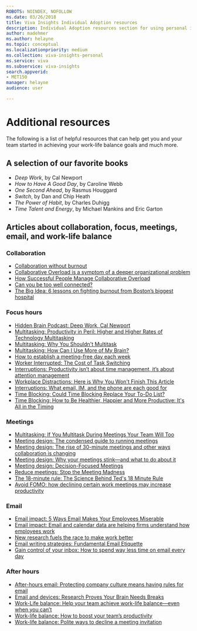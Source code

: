 ```yaml
---
ROBOTS: NOINDEX, NOFOLLOW
ms.date: 03/26/2018
title: Viva Insights Individual Adoption resources
description: Individual Adoption resources section for using personal insights with Microsoft Viva Insights
author: madehmer
ms.author: helayne
ms.topic: conceptual
ms.localizationpriority: medium 
ms.collection: viva-insights-personal 
ms.service: viva 
ms.subservice: viva-insights 
search.appverid: 
- MET150 
manager: helayne
audience: user

---
```


# Additional resources

The following is a list of helpful resources that can help get you and your team started in achieving your work-life balance goals and much more.

## A selection of our favorite books

* _Deep Work_, by Cal Newport
* _How to Have A Good Day_, by Caroline Webb
* _One Second Ahead_, by Rasmus Houggard
* _Switch_, by Dan and Chip Heath
* _The Power of Habit_, by Charles Duhigg
* _Time Talent and Energy_, by Michael Mankins and Eric Garton

## Articles about collaboration, focus, meetings, email, and work-life balance

### Collaboration

* [Collaboration without burnout](https://workplaceinsights.microsoft.com/collaboration/collaboration-without-burning-out/)
* [Collaborative Overload is a symptom of a deeper organizational problem](https://workplaceinsights.microsoft.com/collaboration/collaboration-overload-is-a-symptom-of-a-deeper-organizational-problem/)
* [How Successful People Manage Collaborative Overload](https://www.linkedin.com/pulse/how-successful-people-manage-collaborative-overload-rob-cross/#)
* [Can you be too well connected?](https://workplaceinsights.microsoft.com/networks/can-you-be-too-well-connected/)
* [The Big Idea: 6 lessons on fighting burnout from Boston’s biggest hospital](https://workplaceinsights.microsoft.com/productivity/the-big-idea-6-lessons-on-fighting-burnout-from-bostons-biggest-hospital/)

### Focus hours

* [Hidden Brain Podcast: Deep Work, Cal Newport](http://www.npr.org/2017/07/25/539092670/you-2-0-the-value-of-deep-work-in-an-age-of-distraction#)
* [Multitasking: Productivity in Peril: Higher and Higher Rates of Technology Multitasking](http://behavioralscientist.org/productivity-peril-higher-higher-rates-technology-multitasking/#)
* [Multitasking: Why You Shouldn't Multitask](http://fortune.com/2016/12/07/why-you-shouldnt-multitask/#)
* [Multitasking: How Can I Use More of My Brain?](https://workplaceinsights.microsoft.com/productivity/multitask-meetings-team-will/)
* [How to establish a meeting-free day each week](https://workplaceinsights.microsoft.com/time-management/how-to-establish-a-meeting-free-day-each-week/)
* [Worker Interrupted: The Cost of Task Switching](https://www.fastcompany.com/944128/worker-interrupted-cost-task-switching#)
* [Interruptions: Productivity isn’t about time management, it’s about attention management](https://workplaceinsights.microsoft.com/time-management/productivity-isnt-about-time-management-its-about-attention-management/)
* [Workplace Distractions: Here is Why You Won't Finish This Article](https://www.wsj.com/articles/SB10001424127887324339204578173252223022388?mg=prod/accounts-wsj#)
* [Interruptions: What email, IM, and the phone are each good for](https://workplaceinsights.microsoft.com/collaboration/what-email-im-and-the-phone-are-each-good-for/)
* [Time Blocking: Could Time Blocking Replace Your To-Do List?](https://www.fastcompany.com/3069293/could-time-blocking-replace-your-to-do-list#)
* [Time Blocking: How to Be Healthier, Happier and More Productive: It's All in the Timing](https://www-wsj-com.cdn.ampproject.org/c/s/www.wsj.com/amp/articles/how-to-be-healthier-happier-and-more-productive-its-all-in-the-timing-1514560647#)

### Meetings

* [Multitasking: If You Multitask During Meetings Your Team Will Too](https://workplaceinsights.microsoft.com/productivity/multitask-meetings-team-will/)
* [Meeting design: The condensed guide to running meetings](https://workplaceinsights.microsoft.com/collaboration/how-to-run-effective-meetings-and-stop-wasting-time/)
* [Meeting design: The rise of 30-minute meetings and other ways collaboration is changing](https://workplaceinsights.microsoft.com/workplace-analytics/the-rise-of-shorter-meetings-and-other-ways-collaboration-is-changing-with-remote-work/)
* [Meeting design: Why your meetings stink—and what to do about it](https://workplaceinsights.microsoft.com/time-management/why-your-meetings-stink-and-what-to-do-about-it/)
* [Meeting design: Decision-Focused Meetings](http://www.bain.com/publications/articles/decision-insights-9-decision-focused-meetings.aspx#)
* [Reduce meetings: Stop the Meeting Madness](https://workplaceinsights.microsoft.com/collaboration/out-of-control-meetings-waste-time-undermine-work/)
* [The 18-minute rule: The Science Behind Ted's 18 Minute Rule](https://www.linkedin.com/pulse/20140313205730-5711504-the-science-behind-ted-s-18-minute-rule/#)
* [Avoid FOMO: how declining certain work meetings may increase productivity](https://workplaceinsights.microsoft.com/productivity/is-after-hours-work-destroying-your-productivity-and-health-8/)

### Email

* [Email impact: 5 Ways Email Makes Your Employees Miserable](https://www.forbes.com/sites/jacobmorgan/2013/10/15/5-ways-email-makes-your-employees-miserable/#)
* [Email impact: Email and calendar data are helping firms understand how employees work](https://workplaceinsights.microsoft.com/digital-transformation/email-calendar-data-helping-firms-understand-employees-work/#)
* [New research fuels the race to make work better](https://workplaceinsights.microsoft.com/workplace-analytics/new-research-fuels-the-race-to-make-work-better/)
* [Email writing strategies: Fundamental Email Etiquette](https://www.lifewire.com/fundamental-email-etiquette-1171187#)
* [Gain control of your inbox: How to spend way less time on email every day](https://workplaceinsights.microsoft.com/time-management/how-to-spend-way-less-time-on-email-every-day/)

### After hours

* [After-hours email: Protecting company culture means having rules for email](https://workplaceinsights.microsoft.com/productivity/protecting-company-culture-from-after-hours-work/)
* [Email and devices: Research Proves Your Brain Needs Breaks](https://workplaceinsights.microsoft.com/productivity/research-proves-your-brain-needs-breaks/)
* [Work-Life balance: Help your team achieve work-life balance—even when you can’t](https://workplaceinsights.microsoft.com/employee-experience/help-your-team-achieve-work-life-balance-even-when-you-cant/)
* [Work-life balance: How to boost your team’s productivity](https://workplaceinsights.microsoft.com/productivity/how-to-boost-your-teams-productivity/)
* [Work-life balance: Polite ways to decline a meeting invitation](https://workplaceinsights.microsoft.com/time-management/polite-ways-to-decline-a-meeting-invitation/)

